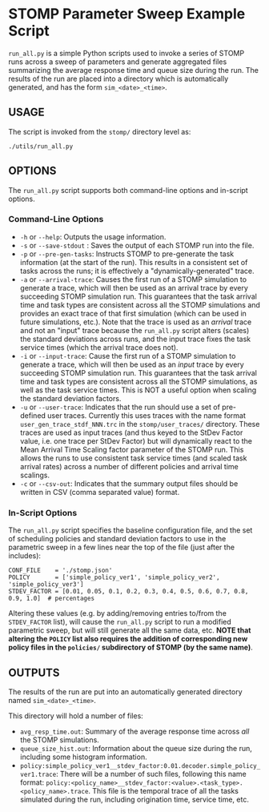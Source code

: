 # STOMP Parameter Sweep Example Script

`run_all.py` is a simple Python scripts used to invoke a series of STOMP runs across a sweep of parameters and generate aggregated files summarizing the average response time and queue size during the run. The results of the run are placed into a directory which is automatically generated, and has the form `sim_<date>_<time>`.

## USAGE

The script is invoked from the `stomp/` directory level as:

```
./utils/run_all.py
```

## OPTIONS

The `run_all.py` script supports both command-line options and in-script options.

### Command-Line Options
 
 * `-h` or `--help`: Outputs the usage information. 
 * `-s` or `--save-stdout` : Saves the output of each STOMP run into the file.
 * `-p` or `--pre-gen-tasks`: Instructs STOMP to pre-generate the task information (at the start of the run). This results in a consistent set of tasks across the runs; it is effectively a "dynamically-generated" trace.
 * `-a` or `--arrival-trace`: Causes the first run of a STOMP simulation to generate a trace, which will then be used as an arrival trace by every succeeding STOMP simulation run. This guarantees that the task arrival time and task types are consistent across all the STOMP simulations and provides an exact trace of that first simulation (which can be used in future simulations, etc.). Note that the trace is used as an _arrival_ trace and not an "input" trace because the `run_all.py` script alters (scales) the standard deviations across runs, and the input trace fixes the task service times (which the arrival trace does not).
 * `-i` or `--input-trace`: Cause the first run of a STOMP simulation to generate a trace, which will then be used as an _input_ trace by every succeeding STOMP simulation run. This guarantees that the task arrival time and task types are consistent across all the STOMP simulations, as well as the task service times.  This is NOT a useful option when scaling the standard deviation factors.
 * `-u` or `--user-trace`: Indicates that the run should use a set of pre-defined user traces. Currently this uses traces with the name format `user_gen_trace_stdf_NNN.trc` in the `stomp/user_traces/` directory. These traces are used as input traces (and thus keyed to the StDev Factor value, i.e. one trace per StDev Factor) but will dynamically react to the Mean Arrival Time Scaling factor parameter of the STOMP run. This allows the runs to use consistent task service times (and scaled task arrival rates) across a number of different policies and arrival time scalings.
 * `-c` or `--csv-out`: Indicates that the summary output files should be written in CSV (comma separated value) format.


### In-Script Options

The `run_all.py` script specifies the baseline configuration file, and the set of scheduling policies and standard deviation factors to use in the parametric sweep in a few lines near the top of the file (just after the includes):

```
CONF_FILE    = './stomp.json'
POLICY       = ['simple_policy_ver1', 'simple_policy_ver2', 'simple_policy_ver3']
STDEV_FACTOR = [0.01, 0.05, 0.1, 0.2, 0.3, 0.4, 0.5, 0.6, 0.7, 0.8, 0.9, 1.0]  # percentages
```

Altering these values (e.g. by adding/removing entries to/from the `STDEV_FACTOR` list), will cause the `run_all.py` script to run a modified parametric sweep, but will still generate all the same data, etc. **NOTE that altering the `POLICY` list also requires the addition of corresponding new policy files in the `policies/` subdirectory of STOMP (by the same name)**.


## OUTPUTS

The results of the run are put into an automatically generated directory named `sim_<date>_<time>`.

This directory will hold a number of files:
 * `avg_resp_time.out`: Summary of the average response time across _all_ the STOMP simulations.
 * `queue_size_hist.out`: Information about the queue size during the run, including some histogram information.
 * `policy:simple_policy_ver1__stdev_factor:0.01.decoder.simple_policy_ver1.trace`: There will be a number of such files, following this name format: `policy:<policy_name>__stdev_factor:<value>.<task_type>.<policy_name>.trace`. This file is the temporal trace of all the tasks simulated during the run, including origination time, service time, etc.
